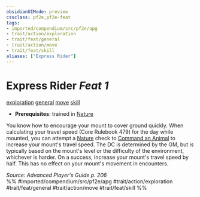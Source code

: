 ```yaml
---
obsidianUIMode: preview
cssclass: pf2e,pf2e-feat
tags:
- imported/compendium/src/pf2e/apg
- trait/action/exploration
- trait/feat/general
- trait/action/move
- trait/feat/skill
aliases: ["Express Rider"]
---
```

# Express Rider  *Feat 1*  
[exploration](exploration.md)  [general](general.md)  [move](move.md)  [skill](skill.md)  

- **Prerequisites**: trained in [Nature](../skills.md#Nature)

You know how to encourage your mount to cover ground quickly. When calculating your travel speed (Core Rulebook 479) for the day while mounted, you can attempt a [Nature](../skills.md#Nature) check to [Command an Animal](command-an-animal.md) to increase your mount's travel speed. The DC is determined by the GM, but is typically based on the mount's level or the difficulty of the environment, whichever is harder. On a success, increase your mount's travel speed by half. This has no effect on your mount's movement in encounters.

*Source: Advanced Player's Guide p. 206*  
%% #imported/compendium/src/pf2e/apg #trait/action/exploration #trait/feat/general #trait/action/move #trait/feat/skill %%